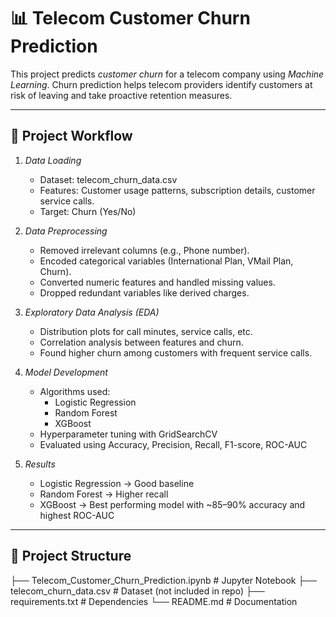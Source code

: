 # 📊 Telecom Customer Churn Prediction

This project predicts *customer churn* for a telecom company using *Machine Learning*. Churn prediction helps telecom providers identify customers at risk of leaving and take proactive retention measures.

---

## 🚀 Project Workflow
1. *Data Loading*  
   - Dataset: telecom_churn_data.csv
   - Features: Customer usage patterns, subscription details, customer service calls.
   - Target: Churn (Yes/No)

2. *Data Preprocessing*
   - Removed irrelevant columns (e.g., Phone number).
   - Encoded categorical variables (International Plan, VMail Plan, Churn).
   - Converted numeric features and handled missing values.
   - Dropped redundant variables like derived charges.

3. *Exploratory Data Analysis (EDA)*
   - Distribution plots for call minutes, service calls, etc.
   - Correlation analysis between features and churn.
   - Found higher churn among customers with frequent service calls.

4. *Model Development*
   - Algorithms used:
     - Logistic Regression
     - Random Forest
     - XGBoost
   - Hyperparameter tuning with GridSearchCV
   - Evaluated using Accuracy, Precision, Recall, F1-score, ROC-AUC

5. *Results*
   - Logistic Regression → Good baseline
   - Random Forest → Higher recall
   - XGBoost → Best performing model with ~85–90% accuracy and highest ROC-AUC

---

## 📂 Project Structure
├── Telecom_Customer_Churn_Prediction.ipynb # Jupyter Notebook
├── telecom_churn_data.csv # Dataset (not included in repo)
├── requirements.txt # Dependencies
└── README.md # Documentation
